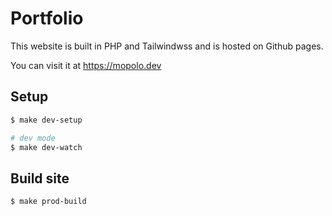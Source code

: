# Portfolio

This website is built in PHP and Tailwindwss and is hosted on Github pages.

You can visit it at https://mopolo.dev

## Setup

```bash
$ make dev-setup

# dev mode
$ make dev-watch
```

## Build site

```bash
$ make prod-build
```
